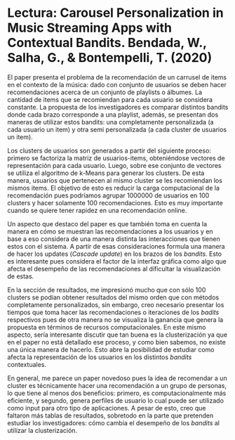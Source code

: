# Lectura: Carousel Personalization in Music Streaming Apps with Contextual Bandits. Bendada, W., Salha, G., & Bontempelli, T. (2020)

El paper presenta el problema de la recomendación de un carrusel de items en el contexto de la música: dado con conjunto de usuarios se deben hacer recomendaciones acerca de un conjunto de playlists o álbumes. La cantidad de items que se recomiendan para cada usuario se considera constante. La propuesta de los investigadores es comparar distintos bandits donde cada brazo corresponde a una playlist, además, se presentan dos maneras de utilizar estos bandits: una completamente personalizada (a cada usuario un item) y otra semi personalizada (a cada cluster de usuarios un item).

Los clusters de usuarios son generados a partir del siguiente proceso: primero se factoriza la matriz de usuarios-items, obteniéndose vectores de representación para cada usuario. Luego, sobre ese conjunto de vectores se utiliza el algoritmo de k-Means para generar los clusters. De esta manera, usuarios que pertenecen al mismo cluster se les recomiendan los mismos items. El objetivo de esto es reducir la carga computacional de la recomendación pues podríamos agrupar 1000000 de usuarios en 100 clusters y hacer solamente 100 recomendaciones. Esto es muy importante cuando se quiere tener rapidez en una recomendación online.

Un aspecto que destaco del paper es que también toma en cuenta la manera en cómo se muestran las recomendaciones a los usuarios y en base a eso considera de una manera distinta las interacciones que tienen estos con el sistema. A partir de esas consideraciones formula una manera de hacer los updates (*Cascade update*)  en los brazos de los *bandits*. Esto es interesante pues considera el factor de la interfaz gráfica como algo que afecta el desempeño de las recomendaciones al dificultar la visualización de estas.

En la sección de resultados, me impresionó mucho que con sólo 100 clusters se podían obtener resultados del mismo orden que con métodos completamente personalizados, sin embargo, creo necesario presentar los tiempos que toma hacer las recomendaciones o iteraciones de los *badits* respectivos pues de otra manera no se visualiza la ganancia que genera la propuesta en términos de recursos computacionales. En este mismo aspecto, sería interesante discutir que tan buena es la clusterización ya que en el paper no está detallado ese proceso, y como bien sabemos, no existe una única manera de hacerlo. Esto abre la posibilidad de estudiar como afecta la representación de los usuarios en los distintos *bandits* contextuales.

En general, me parece un paper novedoso pues la idea de recomendar a un cluster es técnicamente hacer una recomendación a un grupo de personas, lo que tiene al menos dos beneficios: primero, es computacionalmente más eficiente, y segundo, genera perfiles de usuario lo cual puede ser utilizado como input para otro tipo de aplicaciones. A pesar de esto, creo que faltaron más tablas de resultados, sobretodo en la parte que pretenden estudiar los investigadores: cómo cambia el desempeño de los *bandits* al utilizar la clusterización.     




